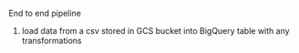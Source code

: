 End to end pipeline

1. load data from a csv stored in GCS bucket into BigQuery table with any transformations